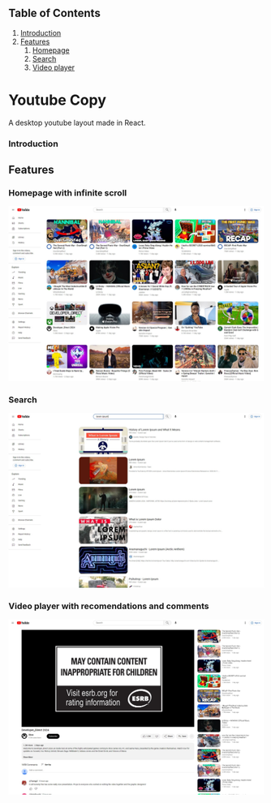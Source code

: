## Table of Contents

1. [ Introduction ](#title)
2. [ Features ](#features)
    1. [ Homepage ](#hompage)
    2. [ Search ](#search)
    3. [ Video player ](#video) 

<a name="title"></a>
# Youtube Copy

 A desktop youtube layout made in React. 

### Introduction<a name="Youtube Copy"></a>

<a name="features"></a>
## Features

<a name="homepage"></a>
### Homepage with infinite scroll

![](./src/assets/readme/homepage.jpg)

<a name="search"></a>
### Search
  
![](./src/assets/readme/search.jpg)

<a name="video"></a>
### Video player with recomendations and comments
 
![](./src/assets/readme/video.jpg)

